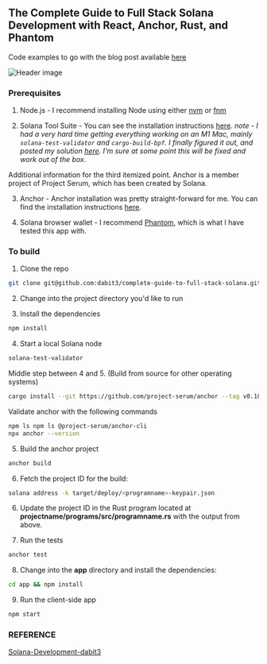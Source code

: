 ## The Complete Guide to Full Stack Solana Development with React, Anchor, Rust, and Phantom

Code examples to go with the blog post available [here](https://dev.to/dabit3/the-complete-guide-to-full-stack-solana-development-with-react-anchor-rust-and-phantom-3291)

![Header image](https://dev-to-uploads.s3.amazonaws.com/uploads/articles/nl0h25rp5h9ytg5wnrj7.png)


### Prerequisites

1. Node.js - I recommend installing Node using either [nvm](https://github.com/nvm-sh/nvm) or [fnm](https://github.com/Schniz/fnm)

2. Solana Tool Suite - You can see the installation instructions [here](https://docs.solana.com/cli/install-solana-cli-tools). _note - I had a very hard time getting everything working on an M1 Mac, mainly `solana-test-validator` and `cargo-build-bpf`. I finally figured it out, and posted my solution [here](https://github.com/project-serum/anchor/issues/95#issuecomment-913090162). I'm sure at some point this will be fixed and work out of the box._

Additional information for the third itemized point. Anchor is a member project of Project Serum, which has been created by Solana. 

3. Anchor - Anchor installation was pretty straight-forward for me. You can find the installation instructions [here](https://project-serum.github.io/anchor/getting-started/installation.html).

4. Solana browser wallet - I recommend [Phantom](https://phantom.app/), which is what I have tested this app with.

### To build

1. Clone the repo

```sh
git clone git@github.com:dabit3/complete-guide-to-full-stack-solana.git
```

2. Change into the project directory you'd like to run

3. Install the dependencies

```sh
npm install
```

4. Start a local Solana node

```sh
solana-test-validator
```

Middle step between 4 and 5. (Build from source for other operating systems)

```bash
cargo install --git https://github.com/project-serum/anchor --tag v0.18.0 anchor-cli --locked
```

Validate anchor with the following commands 

```bash 
npm ls npm ls @project-serum/anchor-cli
npx anchor --version
```

5. Build the anchor project

```sh
anchor build
```

6. Fetch the project ID for the build:

```sh
solana address -k target/deploy/<programname>-keypair.json
```

6. Update the project ID in the Rust program located at __projectname/programs/src/programname.rs__ with the output from above.

7. Run the tests

```sh
anchor test
```

8. Change into the __app__ directory and install the dependencies:

```sh
cd app && npm install
``` 

9. Run the client-side app

```sh
npm start
```



### REFERENCE

[Solana-Development-dabit3](https://github.com/dabit3/complete-guide-to-full-stack-solana-development)
